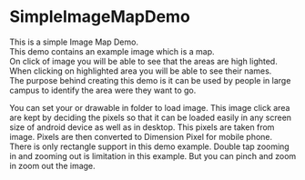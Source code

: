 # SimpleImageMapDemo
This is a simple Image Map Demo.<br>
This demo contains an example image which is a map.<br>
On click of image you will be able to see that the areas are high lighted.<br>
When clicking on highlighted area you will be able to see their names.<br>
The purpose behind creating this demo is it can be used by people in large campus to identify the area were they want to go.<br>
<p><p>
You can set your or drawable in folder to load image. This image click area are kept by deciding the pixels so that it can be loaded easily in any screen size of android device as well as in desktop. This pixels are taken from image. Pixels are then converted to Dimension Pixel for mobile phone. There is only rectangle support in this demo example. Double tap zooming in and zooming out is limitation in this example. But you can pinch and zoom in zoom out the image.
